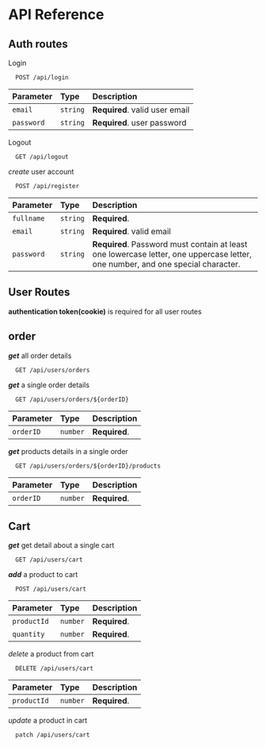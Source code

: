 # API Reference

## **Auth routes**

Login

```http
  POST /api/login
```

| Parameter  | Type     | Description                    |
| :--------- | :------- | :----------------------------- |
| `email`    | `string` | **Required**. valid user email |
| `password` | `string` | **Required**. user password    |

Logout

```http
  GET /api/logout
```

_create_ user account

```http
  POST /api/register
```

| Parameter  | Type     | Description                                                                                                                     |
| :--------- | :------- | :------------------------------------------------------------------------------------------------------------------------------ |
| `fullname` | `string` | **Required**.                                                                                                                   |
| `email`    | `string` | **Required**. valid email                                                                                                       |
| `password` | `string` | **Required**. Password must contain at least one lowercase letter, one uppercase letter, one number, and one special character. |

## **User Routes**

**authentication token(cookie)** is required for all user routes

## order

**_get_** all order details

```http
  GET /api/users/orders
```

**_get_** a single order details

```http
  GET /api/users/orders/${orderID}
```

| Parameter | Type     | Description   |
| :-------- | :------- | :------------ |
| `orderID` | `number` | **Required**. |

**_get_** products details in a single order

```http
  GET /api/users/orders/${orderID}/products
```

| Parameter | Type     | Description   |
| :-------- | :------- | :------------ |
| `orderID` | `number` | **Required**. |

## Cart

**_get_** get detail about a single cart

```http
  GET /api/users/cart
```

**_add_** a product to cart

```http
  POST /api/users/cart
```

| Parameter   | Type     | Description   |
| :---------- | :------- | :------------ |
| `productId` | `number` | **Required**. |
| `quantity`  | `number` | **Required**. |

_delete_ a product from cart

```http
  DELETE /api/users/cart
```

| Parameter   | Type     | Description   |
| :---------- | :------- | :------------ |
| `productId` | `number` | **Required**. |

_update_ a product in cart

```http
  patch /api/users/cart
```
